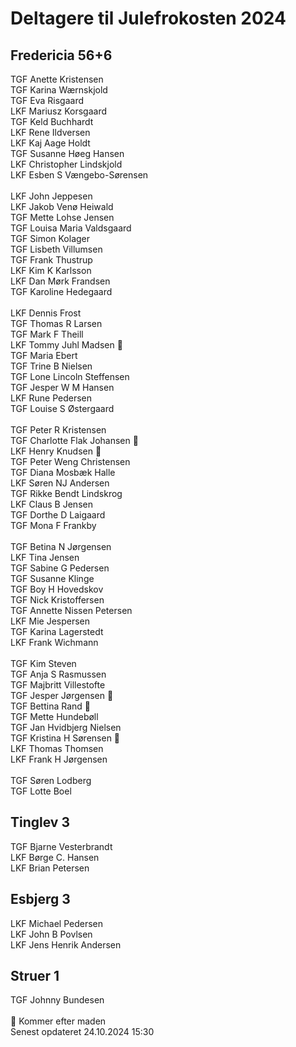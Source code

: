 # Deltagere til Julefrokosten 2024
## Fredericia 56+6
TGF Anette Kristensen <br>
TGF Karina Wærnskjold <br>
TGF Eva Risgaard <br>
LKF Mariusz Korsgaard <br>
TGF Keld Buchhardt <br>
LKF Rene Ildversen <br>
LKF Kaj Aage Holdt <br>
TGF Susanne Høeg Hansen <br>
LKF Christopher Lindskjold <br>
LKF Esben S Vængebo-Sørensen <br>
<br>
LKF John Jeppesen <br>
LKF Jakob Venø Heiwald <br>
TGF Mette Lohse Jensen <br>
TGF Louisa Maria Valdsgaard <br>
TGF Simon Kolager <br>
TGF Lisbeth Villumsen <br>
TGF Frank Thustrup <br>
LKF Kim K Karlsson <br>
LKF Dan Mørk Frandsen <br>
TGF Karoline Hedegaard <br>
<br>
LKF Dennis Frost <br>
TGF Thomas R Larsen <br>
TGF Mark F Theill <br>
LKF Tommy Juhl Madsen 🎋<br>
TGF Maria Ebert <br>
TGF Trine B Nielsen <br>
TGF Lone Lincoln Steffensen <br>
TGF Jesper W M Hansen <br>
LKF Rune Pedersen <br>
TGF Louise S Østergaard <br>
<br>
TGF Peter R Kristensen<br>
TGF Charlotte Flak Johansen 🎋 <br>
LKF Henry Knudsen 🎋<br>
TGF Peter Weng Christensen <br>
TGF Diana Mosbæk Halle <br>
LKF Søren NJ Andersen<br>
TGF Rikke Bendt Lindskrog<br>
LKF Claus B Jensen<br>
TGF Dorthe D Laigaard<br>
TGF Mona F Frankby<br>
<br>
TGF Betina N Jørgensen <br>
LKF Tina Jensen<br>
TGF Sabine G Pedersen<br>
TGF Susanne Klinge<br>
TGF Boy H Hovedskov<br>
TGF Nick Kristoffersen<br>
TGF Annette Nissen Petersen<br>
LKF Mie Jespersen<br>
TGF Karina Lagerstedt<br>
LKF Frank Wichmann<br>
<br>
TGF Kim Steven<br>
TGF Anja S Rasmussen<br>
TGF Majbritt Villestofte<br>
TGF Jesper Jørgensen 🎋<br>
TGF Bettina Rand 🎋<br>
TGF Mette Hundebøll<br>
TGF Jan Hvidbjerg Nielsen<br>
TGF Kristina H Sørensen 🎋<br>
LKF Thomas Thomsen <br>
LKF Frank H Jørgensen<br>
<br>
TGF Søren Lodberg<br>
TGF Lotte Boel<br>
## Tinglev 3
TGF Bjarne Vesterbrandt <br>
LKF Børge C. Hansen <br>
LKF Brian Petersen<br>
## Esbjerg 3
LKF Michael Pedersen <br>
LKF John B Povlsen <br>
LKF Jens Henrik Andersen<br>
## Struer 1
TGF Johnny Bundesen
<br>
<br>
🎋 Kommer efter maden <br>
Senest opdateret 24.10.2024 15:30
